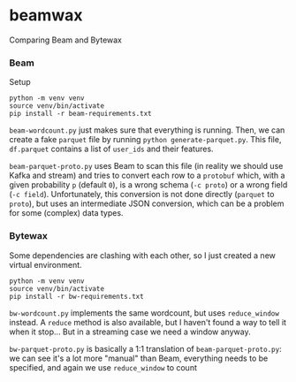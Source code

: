 # beamwax

Comparing Beam and Bytewax

### Beam

Setup

```
python -m venv venv
source venv/bin/activate
pip install -r beam-requirements.txt
```

`beam-wordcount.py` just makes sure that everything is running. Then, we can create
a fake `parquet` file by running `python generate-parquet.py`. This file, `df.parquet`
contains a list of `user_ids` and their features.

`beam-parquet-proto.py` uses Beam to scan this file (in reality we should use Kafka
and stream) and tries to convert each row to a `protobuf` which, with a given
probability `p` (default `0`), is a wrong schema (`-c proto`) or a wrong field (`-c field`).
Unfortunately, this conversion is not done directly (`parquet` to `proto`), but uses an
intermediate JSON conversion, which can be a problem for some (complex) data types.

### Bytewax

Some dependencies are clashing with each other, so I just created a new virtual
environment.

```
python -m venv venv
source venv/bin/activate
pip install -r bw-requirements.txt
```

`bw-wordcount.py` implements the same wordcount, but uses `reduce_window` instead. A
`reduce` method is also available, but I haven't found a way to tell it when it stop...
But in a streaming case we need a window anyway.

`bw-parquet-proto.py` is basically a 1:1 translation of `beam-parquet-proto.py`: we can see it's a lot more "manual"
than Beam, everything needs to be specified, and again we use `reduce_window` to count

